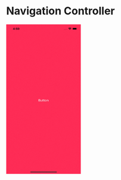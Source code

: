 # Navigation Controller


<img src="https://github.com/anditorx/swift-for-dummies/blob/main/09-Navigation-Controller/DicodingAcademy/result.gif" width="200" height="400" />
